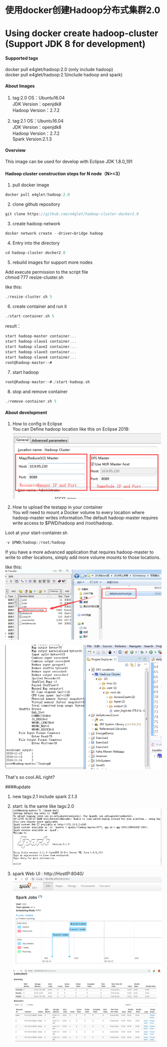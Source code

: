 ﻿# 使用docker创建Hadoop分布式集群2.0
 # Using docker create hadoop-cluster (Support JDK 8 for development)


#### Supported tags
docker pull e4glet/hadoop:2.0 (only include hadoop)  
docker pull e4glet/hadoop:2.1(include hadoop and spark)  

#### About Images

1. tag:2.0
OS：Ubuntu16.04  
JDK Version：openjdk8  
Hadoop Version：2.7.2  

2. tag:2.1
OS：Ubuntu16.04  
JDK Version：openjdk8  
Hadoop Version：2.7.2  
Spark Version:2.1.3  


#### Overview

This image can be used for develop with Eclipse JDK 1.8.0_191


#### Hadoop cluster construction steps for N node（N>=3）

1. pull docker image
```c
docker pull e4glet/hadoop:2.0
```
2. clone github repository
```c
git clone https://github.com/e4glet/hadoop-cluster-docker2.0
```

3. create hadoop network
```c
docker network create --driver=bridge hadoop
```
4. Entry into the directory
```c
cd hadoop-cluster-docker2.0
```
5. rebuild images for support more nodes  
   
Add execute permission to the script file  
chmod 777 resize-cluster.sh  

like this:

```c
./resize-cluster.sh 5
```
6. create container and run it
```c
./start-container.sh 5
```
result：
```c
start hadoop-master container...
start hadoop-slave1 container...
start hadoop-slave2 container...
start hadoop-slave3 container...
start hadoop-slave4 container...
root@hadoop-master:~# 
```   

7. start hadoop
```c
root@hadoop-master:~#./start-hadoop.sh
```


8. stop and remove container
```c
./remove-container.sh 5
```

#### About development

1. How to config in Eclipse  
You can Define hadoop location like this on Eclipse 2018:  
![alt tag](https://github.com/e4glet/hadoop-cluster-docker2.0/blob/master/20181116092709.png)

2. How to upload the testapp in your container  
You will need to mount a Docker volume to every location where hadoop-master writes information.The default hadoop-master requires write access to $PWD/hadoop and /root/hadoop.   

Loot at your start-container.sh  
```c
-v $PWD/hadoop:/root/hadoop
```

If you have a more advanced application that requires hadoop-master to write to other locations, simply add more volume mounts to those locations.

like this:  
![alt tag](https://github.com/e4glet/hadoop-cluster-docker2.0/blob/master/20181116094759.png)  

![alt tag](https://github.com/e4glet/hadoop-cluster-docker2.0/blob/master/20181116094816.png)

That's so cool.AlL right?

####update

1. new tags:2.1 include spark 2.1.3 

2. start: Is the same like tags:2.0
![alt tag](https://github.com/e4glet/hadoop-cluster-docker2.0/blob/master/hadoop-spark01.png) 

3. spark Web UI : http://HostIP:8040/  
![alt tag](https://github.com/e4glet/hadoop-cluster-docker2.0/blob/master/hadoop-spark02.png)  
![alt tag](https://github.com/e4glet/hadoop-cluster-docker2.0/blob/master/hadoop-spark03.png)  

